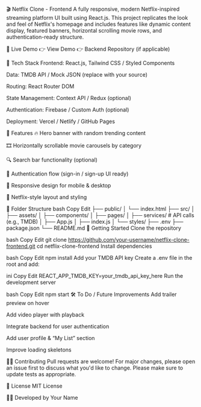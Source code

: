 🎬 Netflix Clone - Frontend
A fully responsive, modern Netflix-inspired streaming platform UI built using React.js. This project replicates the look and feel of Netflix's homepage and includes features like dynamic content display, featured banners, horizontal scrolling movie rows, and authentication-ready structure.

<!-- Replace with your project image or demo GIF -->

🚀 Live Demo
👉 View Demo
👉 Backend Repository (if applicable)

🧰 Tech Stack
Frontend: React.js, Tailwind CSS / Styled Components

Data: TMDB API / Mock JSON (replace with your source)

Routing: React Router DOM

State Management: Context API / Redux (optional)

Authentication: Firebase / Custom Auth (optional)

Deployment: Vercel / Netlify / GitHub Pages

📸 Features
🔥 Hero banner with random trending content

🎞️ Horizontally scrollable movie carousels by category

🔍 Search bar functionality (optional)

🔐 Authentication flow (sign-in / sign-up UI ready)

📱 Responsive design for mobile & desktop

🍿 Netflix-style layout and styling

📁 Folder Structure
bash
Copy
Edit
├── public/
│   └── index.html
├── src/
│   ├── assets/
│   ├── components/
│   ├── pages/
│   ├── services/         # API calls (e.g., TMDB)
│   ├── App.js
│   ├── index.js
│   └── styles/
├── .env
├── package.json
└── README.md
🔧 Getting Started
Clone the repository

bash
Copy
Edit
git clone https://github.com/your-username/netflix-clone-frontend.git
cd netflix-clone-frontend
Install dependencies

bash
Copy
Edit
npm install
Add your TMDB API key
Create a .env file in the root and add:

ini
Copy
Edit
REACT_APP_TMDB_KEY=your_tmdb_api_key_here
Run the development server

bash
Copy
Edit
npm start
🛠️ To Do / Future Improvements
Add trailer preview on hover

Add video player with playback

Integrate backend for user authentication

Add user profile & “My List” section

Improve loading skeletons

🙋‍♀️ Contributing
Pull requests are welcome! For major changes, please open an issue first to discuss what you'd like to change.
Please make sure to update tests as appropriate.

📜 License
MIT License

🧑‍💻 Developed by
Your Name
